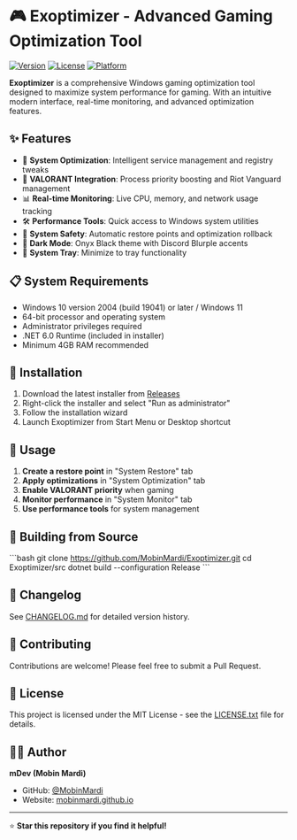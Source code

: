 # 🎮 Exoptimizer - Advanced Gaming Optimization Tool

[![Version](https://img.shields.io/badge/version-2.0.1-blue.svg)](https://github.com/MobinMardi/Exoptimizer/releases)
[![License](https://img.shields.io/badge/license-MIT-green.svg)](LICENSE.txt)
[![Platform](https://img.shields.io/badge/platform-Windows%2010%2F11-lightgrey.svg)]()

**Exoptimizer** is a comprehensive Windows gaming optimization tool designed to maximize system performance for gaming. With an intuitive modern interface, real-time monitoring, and advanced optimization features.

## ✨ Features

- 🔧 **System Optimization**: Intelligent service management and registry tweaks
- 🎯 **VALORANT Integration**: Process priority boosting and Riot Vanguard management  
- 📊 **Real-time Monitoring**: Live CPU, memory, and network usage tracking
- 🛠️ **Performance Tools**: Quick access to Windows system utilities
- 💾 **System Safety**: Automatic restore points and optimization rollback
- 🌙 **Dark Mode**: Onyx Black theme with Discord Blurple accents
- 🔔 **System Tray**: Minimize to tray functionality

## 📋 System Requirements

- Windows 10 version 2004 (build 19041) or later / Windows 11
- 64-bit processor and operating system
- Administrator privileges required
- .NET 6.0 Runtime (included in installer)
- Minimum 4GB RAM recommended

## 🚀 Installation

1. Download the latest installer from [Releases](https://github.com/MobinMardi/Exoptimizer/releases)
2. Right-click the installer and select "Run as administrator"
3. Follow the installation wizard
4. Launch Exoptimizer from Start Menu or Desktop shortcut

## 📖 Usage

1. **Create a restore point** in "System Restore" tab
2. **Apply optimizations** in "System Optimization" tab  
3. **Enable VALORANT priority** when gaming
4. **Monitor performance** in "System Monitor" tab
5. **Use performance tools** for system management

## 🔧 Building from Source

\`\`\`bash
git clone https://github.com/MobinMardi/Exoptimizer.git
cd Exoptimizer/src
dotnet build --configuration Release
\`\`\`

## 📝 Changelog

See [CHANGELOG.md](docs/CHANGELOG.md) for detailed version history.

## 🤝 Contributing

Contributions are welcome! Please feel free to submit a Pull Request.

## 📄 License

This project is licensed under the MIT License - see the [LICENSE.txt](LICENSE.txt) file for details.

## 👨‍💻 Author

**mDev (Mobin Mardi)**
- GitHub: [@MobinMardi](https://github.com/MobinMardi)
- Website: [mobinmardi.github.io](https://mobinmardi.github.io/)

---

⭐ **Star this repository if you find it helpful!**
